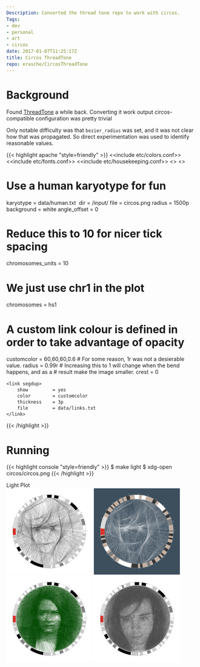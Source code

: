 ```yaml
---
Description: Converted the thread tone repo to work with circos.
Tags:
- dev
- personal
- art
- circos
date: 2017-01-07T11:25:17Z
title: Circos ThreadTone
repo: erasche/CircosThreadTone
---
```


# Background

Found
[ThreadTone](https://github.com/theveloped/ThreadTone)
a while back. Converting it work
output circos-compatible
configuration was pretty trivial

Only notable difficulty was that `bezier_radius` was set, and it was not clear how that was propagated. So direct experimentation was used to identify reasonable values.

{{< highlight apache "style=friendly"  >}}
<colors>
<<include etc/colors.conf>>
</colors>
<fonts>
<<include etc/fonts.conf>>
</fonts>
<<include etc/housekeeping.conf>>
<<include ideogram.conf>>
<<include ticks.conf>>

# Use a human karyotype for fun
karyotype = data/human.txt
<image>
	dir          = /input/
	file         = circos.png
	radius       = 1500p
	background   = white
	angle_offset = 0
</image>

# Reduce this to 10 for nicer tick spacing
chromosomes_units = 10
# We just use chr1 in the plot
chromosomes       = hs1

# A custom link colour is defined in order to take advantage of opacity
<colors>
	customcolor = 60,60,60,0.6
</colors>

<links>
	# For some reason, 1r was not a desierable value.
	radius        = 0.99r
	# Increasing this to 1 will change when the bend happens, and as a
	# result make the image smaller.
	crest         = 0

	<link segdup>
		show         = yes
		color        = customcolor
		thickness    = 3p
		file         = data/links.txt
	</link>
</links>
{{< /highlight >}}

# Running

{{< highlight console "style=friendly"  >}}
$ make light
$ xdg-open circos/circos.png
{{< /highlight >}}

<div class="pure-g well">
	<div class="pure-u-1">
		<div class="l-box well-title">
			Light Plot
		</div>
	</div>
	<div class="pure-u-1">
		<img src="/assets/img/circos-thread/circos.png" width="45%" />
		<img src="/assets/img/circos-thread/circos-dark.png" width="45%" />
		<img src="/assets/img/circos-thread/root.png" width="45%" />
		<img src="/assets/img/circos-thread/author.png" width="45%" />
	</div>
</div>

